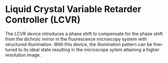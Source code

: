 # Liquid Crystal Variable Retarder Controller (LCVR)

The LCVR device introduces a phase shift to compensate for the phase shift from the dichroic mirror in the 
fluorescence microscopy system with structured illumination. With this device, the illumination pattern can
be fine-tuned to its ideal state resulting in the microscope sytem attaining a higher resolution image. 
